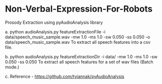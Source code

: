 # Non-Verbal-Expression-For-Robots


Prosody Extraction using pyAudioAnalysis library

a. python audioAnalysis.py featureExtractionFile -i data/speech_music_sample.wav -mw 1.0 -ms 1.0 -sw 0.050 -ss 0.050 -o data/speech_music_sample.wav
To extract all speech features into a csv file.

b. python audioAnalysis.py  featureExtractionDir -i data/ -mw 1.0 -ms 1.0 -sw 0.050 -ss 0.050
To extract all speech features for a set of wav files (Batch mode.)

c. Reference - https://github.com/tyiannak/pyAudioAnalysis

